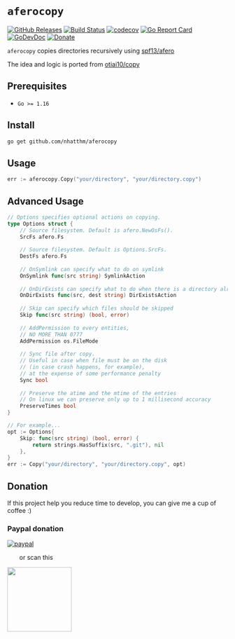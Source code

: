 # `aferocopy`

[![GitHub Releases](https://img.shields.io/github/v/release/nhatthm/aferocopy)](https://github.com/nhatthm/aferocopy/releases/latest)
[![Build Status](https://github.com/nhatthm/aferocopy/actions/workflows/test.yaml/badge.svg)](https://github.com/nhatthm/aferocopy/actions/workflows/test.yaml)
[![codecov](https://codecov.io/gh/nhatthm/aferocopy/branch/master/graph/badge.svg?token=eTdAgDE2vR)](https://codecov.io/gh/nhatthm/aferocopy)
[![Go Report Card](https://goreportcard.com/badge/github.com/nhatthm/aferocopy)](https://goreportcard.com/report/github.com/nhatthm/aferocopy)
[![GoDevDoc](https://img.shields.io/badge/dev-doc-00ADD8?logo=go)](https://pkg.go.dev/github.com/nhatthm/aferocopy)
[![Donate](https://img.shields.io/badge/Donate-PayPal-green.svg)](https://www.paypal.com/donate/?hosted_button_id=PJZSGJN57TDJY)

`aferocopy` copies directories recursively using [spf13/afero](https://github.com/spf13/afero)

The idea and logic is ported from [otiai10/copy](https://github.com/otiai10/copy)

## Prerequisites

- `Go >= 1.16`

## Install

```bash
go get github.com/nhatthm/aferocopy
```

## Usage

```go
err := aferocopy.Copy("your/directory", "your/directory.copy")
```
## Advanced Usage

```go
// Options specifies optional actions on copying.
type Options struct {
    // Source filesystem. Default is afero.NewOsFs().
    SrcFs afero.Fs
    
    // Source filesystem. Default is Options.SrcFs.
    DestFs afero.Fs
    
    // OnSymlink can specify what to do on symlink
    OnSymlink func(src string) SymlinkAction
    
    // OnDirExists can specify what to do when there is a directory already existing in destination.
    OnDirExists func(src, dest string) DirExistsAction
    
    // Skip can specify which files should be skipped
    Skip func(src string) (bool, error)
    
    // AddPermission to every entities,
    // NO MORE THAN 0777
    AddPermission os.FileMode
    
    // Sync file after copy.
    // Useful in case when file must be on the disk
    // (in case crash happens, for example),
    // at the expense of some performance penalty
    Sync bool
    
    // Preserve the atime and the mtime of the entries
    // On linux we can preserve only up to 1 millisecond accuracy
    PreserveTimes bool
}
```

```go
// For example...
opt := Options{
    Skip: func(src string) (bool, error) {
        return strings.HasSuffix(src, ".git"), nil
    },
}
err := Copy("your/directory", "your/directory.copy", opt)
```

## Donation

If this project help you reduce time to develop, you can give me a cup of coffee :)

### Paypal donation

[![paypal](https://www.paypalobjects.com/en_US/i/btn/btn_donateCC_LG.gif)](https://www.paypal.com/donate/?hosted_button_id=PJZSGJN57TDJY)

&nbsp;&nbsp;&nbsp;&nbsp;&nbsp;&nbsp;&nbsp;or scan this

<img src="https://user-images.githubusercontent.com/1154587/113494222-ad8cb200-94e6-11eb-9ef3-eb883ada222a.png" width="147px" />
